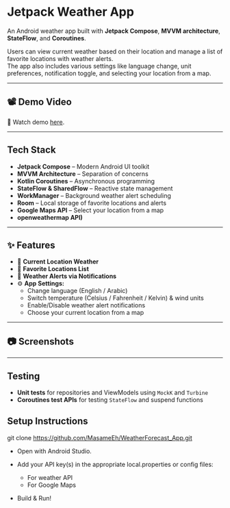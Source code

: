 # Jetpack Weather App

An Android weather app built with **Jetpack Compose**, **MVVM architecture**, **StateFlow**, and **Coroutines**.

Users can view current weather based on their location and manage a list of favorite locations with weather alerts.  
The app also includes various settings like language change, unit preferences, notification toggle, and selecting your location from a map.

---
## 📽️ Demo Video

🎥 Watch demo [here](https://drive.google.com/file/d/1-hNpz8ahLSGfazFppMPeoERhW1ccujZV/view?usp=sharing).

---
## Tech Stack

- **Jetpack Compose** – Modern Android UI toolkit
- **MVVM Architecture** – Separation of concerns
- **Kotlin Coroutines** – Asynchronous programming
- **StateFlow & SharedFlow** – Reactive state management
- **WorkManager** – Background weather alert scheduling
- **Room** – Local storage of favorite locations and alerts
- **Google Maps API** – Select your location from a map
- **openweathermap API)** 
---

## ✨ Features

- 📍 **Current Location Weather**
- 💾 **Favorite Locations List**
- 🔔 **Weather Alerts via Notifications**
- ⚙️ **App Settings:**
  - Change language (English / Arabic)
  - Switch temperature (Celsius / Fahrenheit / Kelvin) & wind units
  - Enable/Disable weather alert notifications
  - Choose your current location from a map

---

## 📷 Screenshots



---

##  Testing

- **Unit tests** for repositories and ViewModels using `MockK` and `Turbine`
- **Coroutines test APIs** for testing `StateFlow` and suspend functions

## Setup Instructions
git clone https://github.com/MasameEh/WeatherForecast_App.git

- Open with Android Studio.

- Add your API key(s) in the appropriate local.properties or config files:

    - For weather API
    - For Google Maps
- Build & Run!


